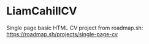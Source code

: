# LiamCahillCV
Single page basic HTML CV
project from roadmap.sh: https://roadmap.sh/projects/single-page-cv
